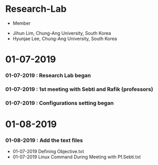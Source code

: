 # Research-Lab

* Member
 - Jihun Lim, Chung-Ang University, South Korea
 - Hyunjae Lee, Chung-Ang University, South Korea


01-07-2019
==========
### 01-07-2019 : Research Lab began
### 01-07-2019 : 1st meeting with Sebti and Rafik (professors)
### 01-07-2019 : Configurations setting began


01-08-2019
==========
### 01-08-2019 : Add the text files
 - 01-07-2019 Defining Objective.txt
 - 01-07-2019 Linux Command During Meeting with Pf.Sebti.txt
